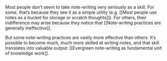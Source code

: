 Most people don’t seem to take note-writing very seriously as a skill. For some, that’s because they see it as a simple utility (e.g. [[Most people use notes as a bucket for storage or scratch thoughts]]). For others, their indifference may arise because they notice that [[Note-writing practices are generally ineffective]].

But some note-writing practices are vastly more effective than others. It’s possible to become much, much more skilled at writing notes, and that skill translates into valuable output: [[Evergreen note-writing as fundamental unit of knowledge work]].